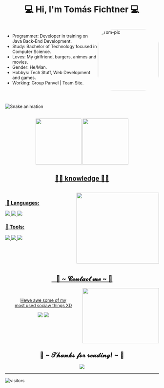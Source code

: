 
<body>
<h1 align="center">💻 Hi, I'm Tomás Fichtner 💻</h1>
	<br>

<img align="right" alt="Tom-pic" height="200" style="border-radius:50px;" src="https://c.tenor.com/gw5ULZcDQC4AAAAi/deadpool-unicorn.gif%22%3E">

- Programmer: Developer in training on Java Back-End Development.
- Study: Bachelor of Technology focused in Computer Science.
- Loves: My girlfriend, burgers, animes and movies.
- Gender: He/Man.
- Hobbys: Tech Stuff, Web Development and games.
- Working: Group Panvel | Team Site.

<br>

##
 ![Snake animation](https://github.com/sonytom/sonytom/blob/output/github-contribution-grid-snake.svg)

<br>
 
<div align="center">
  <a href="https://github.com/sonytom">
  <img height="150em" src="https://github-readme-stats.vercel.app/api?username=sonytom&show_icons=true&theme=tokyonight&include_all_commits=true&count_private=true"/>
  <img height="150em" src="https://github-readme-stats.vercel.app/api/top-langs/?username=sonytom&layout=compact&langs_count=7&theme=tokyonight"/>
</div>
	


<p>
	<h2 align="center">👨‍💻 knowledge 👨‍💻</h2>
<p>
	<br>
<img src="https://c.tenor.com/p1KjBP8czCsAAAAC/smile-raymond-reddington.gif" align="right" width="270.5px" height="230.5px">
</div>
<div>

	
<p align="left">
<h3 align="left"> 🔨 Languages: </h3>	
<img src="https://img.shields.io/badge/java%20-%2343853D.svg?&style=for-the-badge&logo=java&logoColor=white"/>
<img src="https://img.shields.io/badge/html5%20-%23E34F26.svg?&style=for-the-badge&logo=html5&logoColor=white"/> 
<img src="https://img.shields.io/badge/css3%20-%231572B6.svg?&style=for-the-badge&logo=css3&logoColor=white"/><br>
<h3 align="left"> 🔨 Tools:  </h3>
<img src="https://img.shields.io/badge/php%20-%231572B6.svg?&style=for-the-badge&logo=php&logoColor=white"/> 
<img src="https://img.shields.io/badge/android%20-%23323330.svg?&style=for-the-badge&logo=android&logoColor=%23F7DF1E"/> 
<img src="https://img.shields.io/badge/gitkraken%20-%23F05033.svg?&style=for-the-badge&logo=git&logoColor=white"/>
<br>

</p>




</div>

<br>
<br>
<br>
<br>
<h2 align="center">   📝 ~ 𝓒𝓸𝓷𝓽𝓪𝓬𝓽 𝓶𝓮 ~ 📝</h2>
<img src="https://c.tenor.com/ZS0AXy6JUa4AAAAC/fairy-tail-smiling.gif" align="right" width="250.5px" height="180.5px">
<br>

<p align="center">
Hewe awe some of my <br>
most used sociaw things XD</p>

<p align="center"></a><a href="https://www.instagram.com/tomfichtnerr/" target="_blank"><img src="https://img.shields.io/badge/@tomfich%20-%239146FF.svg?&style=for-the-badge&logo=instagram&logoColor=white"/></a> <a href="https://discord.gg/gfPu2sMbJD" target="_blank"><img src="https://img.shields.io/badge/tomfich%20-%237289DA.svg?&style=for-the-badge&logo=discord&logoColor=white"/></a>
</p>


</div>
<br>

<div>




<br><br>


	
<!-- <h2 align="center">  ~ 👨‍💻 Git Hub Status 👨‍💻 ~</h2>

<a href="https://github.com/sonytom">
  <img width="400px" align="center" src="https://github-readme-stats.vercel.app/api?username=sonytom&hide_title=true&hide_border=true&show_icons=true&include_all_commits=true&count_private=true&line_height=21&text_color=000&icon_color=000&bg_color=0,ea6161,ffc64d,fffc4d,52fa5a&theme=graywhite" />
</a>


<a href="https://github.com/sonytom">
  <img width="300px" align="center" src="https://github-readme-stats.vercel.app/api/top-langs/?username=sonytom&hide=html&hide_title=true&hide_border=true&layout=compact&langs_count=6&exclude_repo=comp426,Redventures-Movie-Quotes&text_color=000&icon_color=fff&bg_color=0,52fa5a,4dfcff,c64dff&theme=graywhite" />
</a>
	


	
 <img src="https://c.tenor.com/cUDKyJkDr6kAAAAd/iron-man-iron-man-hammer.gif" align="right" height="250" width="200">
</div>

<br><br>






 <div>
<p align="center"><img src="https://img.shields.io/badge/java%20-%2343853D.svg?&style=for-the-badge&logo=java&logoColor=white"/> <img src="https://img.shields.io/badge/html5%20-%23E34F26.svg?&style=for-the-badge&logo=html5&logoColor=white"/> <img src="https://img.shields.io/badge/css3%20-%231572B6.svg?&style=for-the-badge&logo=css3&logoColor=white"/><br>
 <img src="https://img.shields.io/badge/php%20-%231572B6.svg?&style=for-the-badge&logo=php&logoColor=white"/> <img src="https://img.shields.io/badge/android%20-%23323330.svg?&style=for-the-badge&logo=android&logoColor=%23F7DF1E"/> <img src="https://img.shields.io/badge/gitkraken%20-%23F05033.svg?&style=for-the-badge&logo=git&logoColor=white"/> <br><br>
Cursing Bachelor of Technology focused in Computer Science from Uniritter, Porto Alegre. I am a developer in training on Full Stack Development, Machine learning,Javascript and its frameworks.
</p>
<br>
<br>

<h2 align="left">           📝 ~ 𝓒𝓸𝓷𝓽𝓪𝓬𝓽 𝓶𝓮 ~ 📝</h2>
<img src="https://c.tenor.com/ZS0AXy6JUa4AAAAC/fairy-tail-smiling.gif" align="right" width="373.5px" height="208.5px">
<br>
<p align="center">Hewe awe some of my <br>
most used sociaw things XD</p>
<p align="center"></a> <a href="https://discord.gg/gfPu2sMbJD" target="_blank"><img src="https://img.shields.io/badge/tomfich%20-%237289DA.svg?&style=for-the-badge&logo=discord&logoColor=white"/></a></p>
 <p align="center"><a href="https://www.instagram.com/tomfichtnerr/" target="_blank"><img src="https://img.shields.io/badge/@tomfich%20-%239146FF.svg?&style=for-the-badge&logo=instagram&logoColor=white"/></a></p>
</div>
-->

<div>
<h2 align="center">💖 ~ 𝓣𝓱𝓪𝓷𝓴𝓼 𝓯𝓸𝓻 𝓻𝓮𝓪𝓭𝓲𝓷𝓰! ~ 💖</h2>
<div align="center">
<img src="https://c.tenor.com/CnJdWGkM66QAAAAC/jax-teller.gif">
</div>
<hr>
</div>

</body>

![visitors](https://visitor-badge.laobi.icu/badge?page_id=sonytom.visitor-badge.issue.1)


